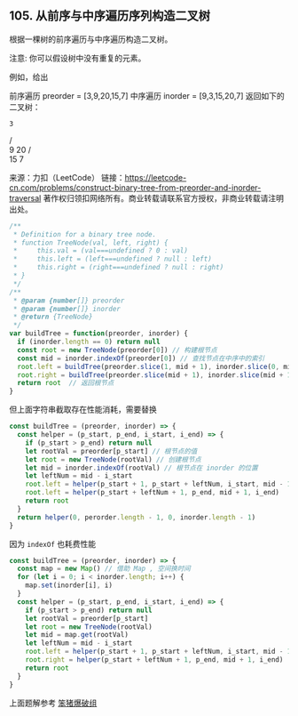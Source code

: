 ## 105. 从前序与中序遍历序列构造二叉树

根据一棵树的前序遍历与中序遍历构造二叉树。

注意:
你可以假设树中没有重复的元素。

例如，给出

前序遍历 preorder = [3,9,20,15,7]
中序遍历 inorder = [9,3,15,20,7]
返回如下的二叉树：

    3
   / \
  9  20
    /  \
   15   7


来源：力扣（LeetCode）
链接：https://leetcode-cn.com/problems/construct-binary-tree-from-preorder-and-inorder-traversal
著作权归领扣网络所有。商业转载请联系官方授权，非商业转载请注明出处。

```js
/**
 * Definition for a binary tree node.
 * function TreeNode(val, left, right) {
 *     this.val = (val===undefined ? 0 : val)
 *     this.left = (left===undefined ? null : left)
 *     this.right = (right===undefined ? null : right)
 * }
 */
/**
 * @param {number[]} preorder
 * @param {number[]} inorder
 * @return {TreeNode}
 */
var buildTree = function(preorder, inorder) {
  if (inorder.length == 0) return null
  const root = new TreeNode(preorder[0]) // 构建根节点
  const mid = inorder.indexOf(preorder[0]) // 查找节点在中序中的索引
  root.left = buildTree(preorder.slice(1, mid + 1), inorder.slice(0, mid)) // 把前序遍历节点的左边部分放到左节点，中序遍历的左部分放到左节点
  root.right = buildTree(preorder.slice(mid + 1), inorder.slice(mid + 1)) // 把前序遍历节点的右边部分放到左节点，中序遍历的右部分放到右节点
  return root  // 返回根节点
}
```
但上面字符串截取存在性能消耗，需要替换

```js
const buildTree = (preorder, inorder) => {
  const helper = (p_start, p_end, i_start, i_end) => {
    if (p_start > p_end) return null
    let rootVal = preorder[p_start] // 根节点的值
    let root = new TreeNode(rootVal) // 创建根节点
    let mid = inorder.indexOf(rootVal) // 根节点在 inorder 的位置
    let leftNum = mid - i_start
    root.left = helper(p_start + 1, p_start + leftNum, i_start, mid - 1)
    root.left = helper(p_start + leftNum + 1, p_end, mid + 1, i_end)
    return root
  }
  return helper(0, perorder.length - 1, 0, inorder.length - 1)
}
```

因为 `indexOf` 也耗费性能

```js
const buildTree = (preorder, inorder) => {
  const map = new Map() // 借助 Map , 空间换时间
  for (let i = 0; i < inorder.length; i++) {
    map.set(inorder[i], i)
  }
  const helper = (p_start, p_end, i_start, i_end) => {
    if (p_start > p_end) return null
    let rootVal = preorder[p_start]
    let root = new TreeNode(rootVal)
    let mid = map.get(rootVal)
    let leftNum = mid - i_start
    root.left = helper(p_start + 1, p_start + leftNum, i_start, mid - 1)
    root.right = helper(p_start + leftNum + 1, p_end, mid + 1, i_end)
    return root
  }
}
```

上面题解参考
[笨猪爆破组](https://leetcode-cn.com/problems/construct-binary-tree-from-preorder-and-inorder-traversal/solution/ding-wei-chu-gen-jie-dian-de-wei-zhi-hua-fen-zuo-y/)

